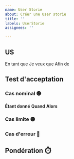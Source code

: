 ```yaml
---
name: User Storie
about: Créer une User storie
title: ''
labels: UserStorie
assignees: ''

---
```


## US

En tant que
Je veux que
Afin de

## Test d'acceptation

### Cas nominal 🟢

**Étant donné** 
**Quand** 
**Alors**

### Cas limite 🟡

### Cas d'erreur 🔴

## Pondération ⏱️

